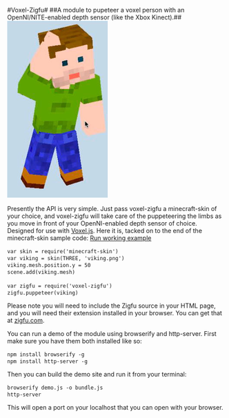 #Voxel-Zigfu#
##A module to pupeteer a voxel person with an OpenNI/NITE-enabled depth sensor (like the Xbox Kinect).##
![Screenshot](screenshot.jpg)

Presently the API is very simple.  Just pass voxel-zigfu a minecraft-skin of your choice, and voxel-zigfu will take care of the puppeteering the limbs as you move in front of your OpenNI-enabled depth sensor of choice.  Designed for use with [Voxel.js](www.voxeljs.com).  Here it is, tacked on to the end of the minecraft-skin sample code:
[Run working example](http://danfinlay.com/projects/voxeljs/zigfu)

	var skin = require('minecraft-skin')
	var viking = skin(THREE, 'viking.png')
	viking.mesh.position.y = 50
	scene.add(viking.mesh)

	var zigfu = require('voxel-zigfu')
	zigfu.puppeteer(viking)

Please note you will need to include the Zigfu source in your HTML page, and you will need their extension installed in your browser.  You can get that at [zigfu.com](http://zigfu.com/).

You can run a demo of the module using browserify and http-server.  First make sure you have them both installed like so:

	npm install browserify -g
	npm install http-server -g
Then you can build the demo site and run it from your terminal:

	browserify demo.js -o bundle.js
	http-server
This will open a port on your localhost that you can open with your browser.